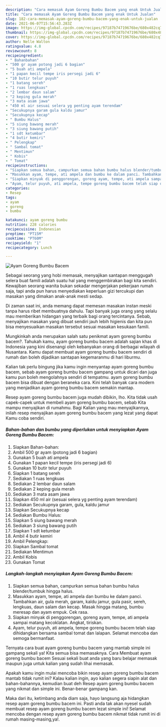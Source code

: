 ```yaml
---
description: "Cara memasak Ayam Goreng Bumbu Bacem yang enak Untuk Jualan"
title: "Cara memasak Ayam Goreng Bumbu Bacem yang enak Untuk Jualan"
slug: 182-cara-memasak-ayam-goreng-bumbu-bacem-yang-enak-untuk-jualan
date: 2021-06-07T15:56:43.283Z
image: https://img-global.cpcdn.com/recipes/97187b74719676be/680x482cq70/ayam-goreng-bumbu-bacem-foto-resep-utama.jpg
thumbnail: https://img-global.cpcdn.com/recipes/97187b74719676be/680x482cq70/ayam-goreng-bumbu-bacem-foto-resep-utama.jpg
cover: https://img-global.cpcdn.com/recipes/97187b74719676be/680x482cq70/ayam-goreng-bumbu-bacem-foto-resep-utama.jpg
author: Nelle Walton
ratingvalue: 4.8
reviewcount: 8
recipeingredient:
- " Bahanbahan"
- "500 gr ayam potong jadi 6 bagian"
- "5 buah ati ampela"
- "1 papan kecil tempe iris persegi jadi 6"
- "10 butir telur puyuh"
- "1 batang sereh"
- "1 ruas lengkuas"
- "2 lembar daun salam"
- "2 keping gula merah"
- "3 mata asam jawa"
- "450 ml air sesuai selera yg penting ayam terendam"
- "Secukupnya garam gula kaldu jamur"
- "Secukupnya kecap"
- " Bumbu Halus"
- "5 siung bawang merah"
- "3 siung bawang putih"
- "1 sdt ketumbar"
- "4 butir kemiri"
- " Pelengkap"
- " Sambal tomat"
- " Mentimun"
- " Kobis"
- " Tomat"
recipeinstructions:
- "Siapkan semua bahan, campurkan semua bahan bumbu halus blender/tumbuk hingga halus."
- "Masukkan ayam, tempe, ati ampela dan bumbu ke dalam panci. Tambahkan air, gula merah, garam, kaldu jamur, gula pasir, sereh, lengkuas, daun salam dan kecap. Masak hingga matang, bumbu meresap dan ayam empuk. Cek rasa."
- "Siapkan minyak di penggorengan, goreng ayam, tempe, ati ampela sampai matang kecoklatan. Angkat, tiriskan."
- "Ayam, telur puyuh, ati ampela, tempe goreng bumbu bacem telah siap dihidangkan bersama sambal tomat dan lalapan. Selamat mencoba dan semoga bermanfaat."
categories:
- Resep
tags:
- ayam
- goreng
- bumbu

katakunci: ayam goreng bumbu 
nutrition: 228 calories
recipecuisine: Indonesian
preptime: "PT15M"
cooktime: "PT60M"
recipeyield: "1"
recipecategory: Lunch

---
```



![Ayam Goreng Bumbu Bacem](https://img-global.cpcdn.com/recipes/97187b74719676be/680x482cq70/ayam-goreng-bumbu-bacem-foto-resep-utama.jpg)

Sebagai seorang yang hobi memasak, menyajikan santapan menggugah selera buat famili adalah suatu hal yang menggembirakan bagi kita sendiri. Kewajiban seorang  wanita bukan sekadar mengerjakan pekerjaan rumah saja, tapi anda pun harus menyediakan keperluan gizi tercukupi dan masakan yang dimakan anak-anak mesti sedap.

Di zaman  saat ini, anda memang dapat memesan masakan instan meski tanpa harus ribet membuatnya dahulu. Tapi banyak juga orang yang selalu mau memberikan hidangan yang terbaik bagi orang tercintanya. Sebab, menyajikan masakan yang dibuat sendiri jauh lebih higienis dan kita pun bisa menyesuaikan masakan tersebut sesuai masakan kesukaan famili. 



Mungkinkah anda merupakan salah satu penikmat ayam goreng bumbu bacem?. Tahukah kamu, ayam goreng bumbu bacem adalah sajian khas di Indonesia yang kini disenangi oleh kebanyakan orang di berbagai wilayah di Nusantara. Kamu dapat membuat ayam goreng bumbu bacem sendiri di rumah dan boleh dijadikan santapan kegemaranmu di hari liburmu.

Kalian tak perlu bingung jika kamu ingin menyantap ayam goreng bumbu bacem, sebab ayam goreng bumbu bacem gampang untuk dicari dan juga kamu pun boleh mengolahnya sendiri di tempatmu. ayam goreng bumbu bacem bisa dibuat dengan beraneka cara. Kini telah banyak cara modern yang menjadikan ayam goreng bumbu bacem semakin mantap.

Resep ayam goreng bumbu bacem juga mudah dibikin, lho. Kita tidak usah capek-capek untuk membeli ayam goreng bumbu bacem, sebab Kita mampu menyajikan di rumahmu. Bagi Kalian yang mau menyajikannya, inilah resep menyajikan ayam goreng bumbu bacem yang lezat yang dapat Kamu coba sendiri.

<!--inarticleads1-->

##### Bahan-bahan dan bumbu yang diperlukan untuk menyiapkan Ayam Goreng Bumbu Bacem:

1. Siapkan  Bahan-bahan:
1. Ambil 500 gr ayam (potong jadi 6 bagian)
1. Gunakan 5 buah ati ampela
1. Gunakan 1 papan kecil tempe (iris persegi jadi 6)
1. Gunakan 10 butir telur puyuh
1. Siapkan 1 batang sereh
1. Sediakan 1 ruas lengkuas
1. Sediakan 2 lembar daun salam
1. Sediakan 2 keping gula merah
1. Sediakan 3 mata asam jawa
1. Siapkan 450 ml air (sesuai selera yg penting ayam terendam)
1. Sediakan Secukupnya garam, gula, kaldu jamur
1. Siapkan Secukupnya kecap
1. Sediakan  Bumbu Halus:
1. Siapkan 5 siung bawang merah
1. Sediakan 3 siung bawang putih
1. Siapkan 1 sdt ketumbar
1. Ambil 4 butir kemiri
1. Ambil  Pelengkap:
1. Siapkan  Sambal tomat
1. Sediakan  Mentimun
1. Ambil  Kobis
1. Gunakan  Tomat




<!--inarticleads2-->

##### Langkah-langkah menyiapkan Ayam Goreng Bumbu Bacem:

1. Siapkan semua bahan, campurkan semua bahan bumbu halus blender/tumbuk hingga halus.
1. Masukkan ayam, tempe, ati ampela dan bumbu ke dalam panci. Tambahkan air, gula merah, garam, kaldu jamur, gula pasir, sereh, lengkuas, daun salam dan kecap. Masak hingga matang, bumbu meresap dan ayam empuk. Cek rasa.
1. Siapkan minyak di penggorengan, goreng ayam, tempe, ati ampela sampai matang kecoklatan. Angkat, tiriskan.
1. Ayam, telur puyuh, ati ampela, tempe goreng bumbu bacem telah siap dihidangkan bersama sambal tomat dan lalapan. Selamat mencoba dan semoga bermanfaat.




Ternyata cara buat ayam goreng bumbu bacem yang mantab simple ini gampang sekali ya! Kita semua bisa memasaknya. Cara Membuat ayam goreng bumbu bacem Sesuai sekali buat anda yang baru belajar memasak maupun juga untuk kalian yang sudah lihai memasak.

Apakah kamu ingin mulai mencoba bikin resep ayam goreng bumbu bacem mantab tidak rumit ini? Kalau kalian ingin, ayo kalian segera siapin alat dan bahan-bahannya, kemudian buat deh Resep ayam goreng bumbu bacem yang nikmat dan simple ini. Benar-benar gampang kan. 

Maka dari itu, ketimbang anda diam saja, hayo langsung aja hidangkan resep ayam goreng bumbu bacem ini. Pasti anda tak akan nyesel sudah membuat resep ayam goreng bumbu bacem lezat simple ini! Selamat mencoba dengan resep ayam goreng bumbu bacem nikmat tidak rumit ini di rumah masing-masing,ya!.

